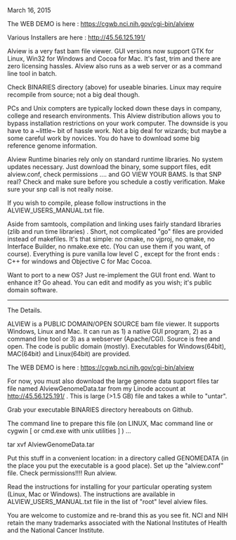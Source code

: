
March 16, 2015  

<p>The WEB DEMO is here : <a href="https://cgwb.nci.nih.gov/cgi-bin/alview">https://cgwb.nci.nih.gov/cgi-bin/alview</a></p>
<p>Various Installers are here : <a href="http://45.56.125.191/">http://45.56.125.191/</a></p>

Alview is a very fast bam file viewer.  GUI versions now support GTK for Linux, Win32 for Windows and Cocoa for Mac.  It's fast, trim and there are zero licensing hassles.   Alview also runs as a web server or as a command line tool in batch. 

Check BINARIES directory (above) for useable binaries.  Linux may require recompile from source; not a big deal though.

PCs and Unix compters are typically locked down these days in company, college and research environments.  This Alview distribution allows you to bypass installation restrictions on your work computer.  The downside is you have to a ~little~ bit of hassle work.  Not a big deal for wizards; but maybe a some careful work by novices.  You do have to download some big reference genome information.

Alview Runtime binaries rely only on standard runtime libraries.   No system updates necessary.
Just download the binary, some support files, edit alview.conf,  check permissions .... and GO VIEW YOUR BAMS.
Is that SNP real?   Check and make sure before you schedule a costly verification.  Make sure your snp call is not really noise.

If you wish to compile, please follow instructions in the ALVIEW_USERS_MANUAL.txt file. 

Aside from samtools, compilation and linking uses fairly standard libraries (zlib and run time libraries) .
Short, not complicated "go" files are provided instead of makefiles.  It's that simple: no cmake, 
no vjproj, no qmake, no Interface Builder, no nmake.exe etc. (You can use them if you want, of course).
Everything is pure vanilla low level C , except for the front ends : C++ for windows and Objective C for Mac Cocoa.

Want to port to a new OS?  Just re-implement the GUI front end.  Want to enhance it?  Go ahead.  You can edit and modify as you wish; it's public domain software.

_____

The Details.

ALVIEW is a PUBLIC DOMAIN/OPEN SOURCE bam file viewer.  It supports Windows, Linux and Mac.  It can run as 1) a native GUI program, 2) as a command line tool or 3) as a webserver (Apache/CGI).  Source is free and open.  The code is public domain (mostly).  Executables for Windows(64bit), MAC(64bit) and Linux(64bit) are provided.</p>

<p>The WEB DEMO is here : <a href="https://cgwb.nci.nih.gov/cgi-bin/alview">https://cgwb.nci.nih.gov/cgi-bin/alview</a></p>

For now, you must also download the large genome data support files tar file named 
AlviewGenomeData.tar  from my Linode account at <a href="http://45.56.125.191/">http://45.56.125.191/</a> .  This is large (&gt;1.5 GB) file and takes a while to "untar".  

Grab your executable BINARIES directory hereabouts on Github.  

<p>The   command line  to prepare this file (on LINUX, Mac command line or cygwin [ or cmd.exe with unix utilities ] ) ... 

tar xvf AlviewGenomeData.tar

Put this stuff in a convenient location: in a directory called GENOMEDATA (in the place you put the executable is a good place). 
Set up the "alview.conf" file.
Check permissions!!!! 
Run alview.

<p>Read the instructions for installing for your particular operating system (Linux, Mac or Windows).
The instructions are available in ALVIEW_USERS_MANUAL.txt file in the list of "root" level alview files.</p>

You are welcome to customize and re-brand this as you see fit. NCI and NIH retain the many trademarks associated with the National Institutes of Health and the National Cancer Institute.</p>

